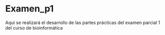 # Examen_p1
Aquí se realizará el desarrollo de las partes prácticas del examen parcial 1 del curso de bioinformática
